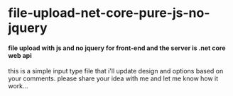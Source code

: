 # file-upload-net-core-pure-js-no-jquery
<h4>
file upload with js and no jquery for front-end and the server is .net core web api
</h4>
this is a simple input type file that i'll update design and options based on your comments.
please share your idea with me and let me know how it work...
